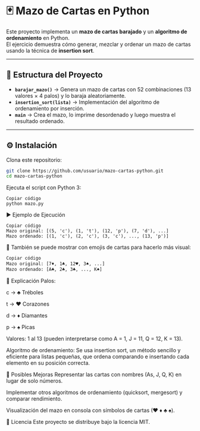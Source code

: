 # 🃏 Mazo de Cartas en Python

Este proyecto implementa un **mazo de cartas barajado** y un **algoritmo de ordenamiento** en Python.  
El ejercicio demuestra cómo generar, mezclar y ordenar un mazo de cartas usando la técnica de **insertion sort**.

---

## 📂 Estructura del Proyecto

- **`barajar_mazo()`** → Genera un mazo de cartas con 52 combinaciones (13 valores × 4 palos) y lo baraja aleatoriamente.  
- **`insertion_sort(lista)`** → Implementación del algoritmo de ordenamiento por inserción.  
- **`main`** → Crea el mazo, lo imprime desordenado y luego muestra el resultado ordenado.  

---

## ⚙️ Instalación

Clona este repositorio:

```bash
git clone https://github.com/usuario/mazo-cartas-python.git
cd mazo-cartas-python

```
Ejecuta el script con Python 3:

```
Copiar código
python mazo.py

```

▶️ Ejemplo de Ejecución

```
Copiar código
Mazo original: [(5, 'c'), (1, 't'), (12, 'p'), (7, 'd'), ...]
Mazo ordenado: [(1, 'c'), (2, 'c'), (3, 'c'), ..., (13, 'p')]
```
📌 También se puede mostrar con emojis de cartas para hacerlo más visual:

```bash
Copiar código
Mazo original: [7♦, 1♣, 12♥, 3♠, ...]
Mazo ordenado: [A♣, 2♣, 3♣, ..., K♠]
```
🧩 Explicación
Palos:

c → ♣ Tréboles

t → ♥ Corazones

d → ♦ Diamantes

p → ♠ Picas

Valores: 1 al 13 (pueden interpretarse como A = 1, J = 11, Q = 12, K = 13).

Algoritmo de ordenamiento:
Se usa insertion sort, un método sencillo y eficiente para listas pequeñas, que ordena comparando e insertando cada elemento en su posición correcta.

🌟 Posibles Mejoras
Representar las cartas con nombres (As, J, Q, K) en lugar de solo números.

Implementar otros algoritmos de ordenamiento (quicksort, mergesort) y comparar rendimiento.

Visualización del mazo en consola con símbolos de cartas (♥ ♦ ♣ ♠).

📜 Licencia
Este proyecto se distribuye bajo la licencia MIT.
